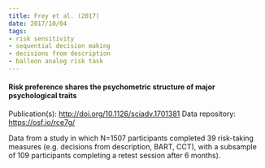 ```yaml
---
title: Frey et al. (2017)
date: 2017/10/04
tags:
- risk sensitivity
- sequential decision making
- decisions from description
- balloon analog risk task
---
```


#### Risk preference shares the psychometric structure of major psychological traits

Publication(s): http://doi.org/10.1126/sciadv.1701381
Data repository: https://osf.io/rce7g/

Data from a study in which N=1507 participants completed 39 risk-taking measures (e.g. decisions from description, BART, CCT), with a subsample of 109 participants completing a retest session after 6 months).
